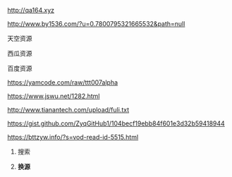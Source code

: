 http://qa164.xyz

http://www.by1536.com/?u=0.7800795321665532&path=null

天空资源

西瓜资源

百度资源

https://yamcode.com/raw/ttt007alpha

https://www.jswu.net/1282.html

http://www.tianantech.com/upload/fuli.txt

https://gist.github.com/ZyqGitHub1/104becf19ebb84f601e3d32b59418944

https://bttzyw.info/?s=vod-read-id-5515.html


1. 搜索

2. **换源**